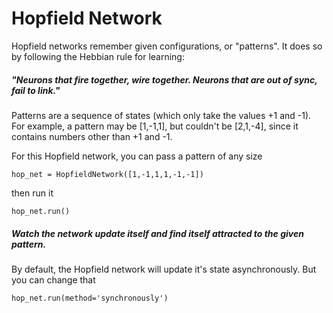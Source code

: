 # Hopfield Network

Hopfield networks remember given configurations, or "patterns". It does so by following the Hebbian rule for learning:

##### "Neurons that fire together, wire together. Neurons that are out of sync, fail to link."

Patterns are a sequence of states (which only take the values +1 and -1). For example, a pattern may be [1,-1,1], but couldn't be [2,1,-4], since it contains numbers other than +1 and -1.

For this Hopfield network, you can pass a pattern of any size

    hop_net = HopfieldNetwork([1,-1,1,1,-1,-1])

then run it

    hop_net.run()

##### Watch the network update itself and find itself attracted to the given pattern.

By default, the Hopfield network will update it's state asynchronously. But you can change that

    hop_net.run(method='synchronously')

